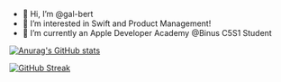 - 👋 Hi, I’m @gal-bert
- 👀 I’m interested in Swift and Product Management!
- 🌱 I’m currently an Apple Developer Academy @Binus C5S1 Student 

[![Anurag's GitHub stats](https://github-readme-stats.vercel.app/api?username=gal-bert&count_private=true&show_icons=true&theme=tokyonight)](https://github.com/anuraghazra/github-readme-stats)

[![GitHub Streak](http://github-readme-streak-stats.herokuapp.com?user=gal-bert&theme=vue-dark)](https://git.io/streak-stats)
